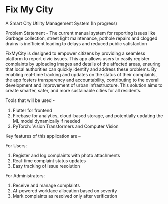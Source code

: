 # Fix My City
A Smart City Utility Management System
(In progress)

Problem Statement - The current manual system for reporting issues like Garbage collection, street light maintenance, pothole repairs and clogged drains is inefficient leading to delays and reduced public satisfaction

FixMyCity is designed to empower citizens by providing a seamless platform to report civic issues. This app allows users to easily register complaints by uploading images and details of the affected areas, ensuring that local authorities can quickly identify and address these problems. By enabling real-time tracking and updates on the status of their complaints, the app fosters transparency and accountability, contributing to the overall development and improvement of urban infrastructure. This solution aims to create smarter, safer, and more sustainable cities for all residents.

Tools that will be used - 

1. Flutter for frontend
2. Firebase for analytics, cloud-based storage, and potentially updating the ML model dynamically if needed
3. PyTorch: Vision Transformers and Computer Vision

Key features of this application are –

For Users:
1. Register and log complaints with photo attachments
2. Real-time complaint status updates
3. Easy tracking of issue resolution

For Administrators:
1. Receive and manage complaints
2. AI-powered workface allocation based on severity
3. Mark complaints as resolved only after verification












